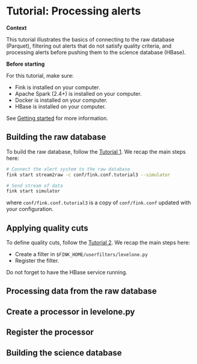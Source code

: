 # Tutorial: Processing alerts

**Context**

This tutorial illustrates the basics of connecting to the raw database (Parquet), filtering out alerts that do not satisfy quality criteria, and processing alerts before pushing them to the science database (HBase).

**Before starting**

For this tutorial, make sure:

* Fink is installed on your computer.
* Apache Spark (2.4+) is installed on your computer.
* Docker is installed on your computer.
* HBase is installed on your computer.

See [Getting started](../index.md) for more information.

## Building the raw database

To build the raw database, follow the [Tutorial 1](raw_db.md). We recap the main steps here:

```bash
# Connect the alert system to the raw database
fink start stream2raw -c conf/fink.conf.tutorial3 --simulator

# Send stream of data
fink start simulator
```

where `conf/fink.conf.tutorial3` is a copy of `conf/fink.conf` updated with your configuration.

## Applying quality cuts

To define quality cuts, follow the [Tutorial 2](bogus_filtering.md). We recap the main steps here:

- Create a filter in `$FINK_HOME/userfilters/levelone.py`
- Register the filter.

Do not forget to have the HBase service running.

## Processing data from the raw database

## Create a processor in levelone.py

## Register the processor

## Building the science database
